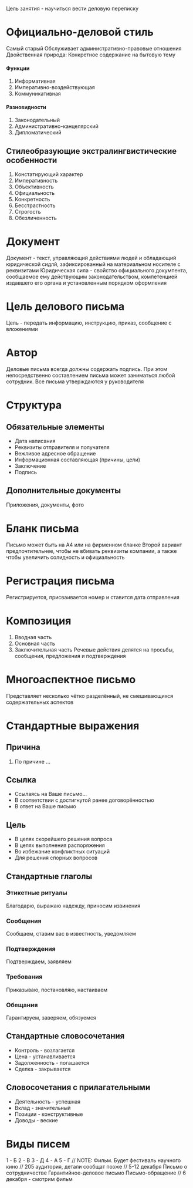 Цель занятия - научиться вести деловую переписку
# Официально-деловой стиль
Самый старый
Обслуживает административно-правовые отношения
Двойственная природа: Конкретное содержание на бытовую тему
#### Функции
1. Информативная
2. Императивно-воздействующая
3. Коммуникативная
#### Разновидности
1. Законодательный
2. Административно-канцелярский
3. Дипломатический
## Стилеобразующие экстралингвистические особенности
1. Констатирующий характер
2. Императивность
3. Объективность
4. Официальность
5. Конкретность
6. Бесстрастность
7. Строгость
8. Обезличенность
# Документ
Документ - текст, управляющий действиями людей и обладающий юридической сидлй, зафиксированный на материальном носителе с реквизитами
Юридическая сила - свойство официального докумпента, сообщаемое ему действующим законодательством, компетенцией издавшего его органа и установленным порядком оформления
# Цель делового письма
Цель - передать информацию, инструкцию, приказ, сообщение с вложениями
# Автор
Деловые письма всегда должны содержать подпись. При этом непосредственно составлением письма может заниматься любой сотрудник. Все письма утверждаются у руководителя
# Структура
## Обязательные элементы
- Дата написания
- Реквизиты отправителя и получателя
- Вежливое адресное обращение
- Информационная составляющая (причины, цели)
- Заключение
- Подпись
## Дополнительные документы
Приложения, документы, фото
# Бланк письма
Письмо может быть на А4 или на фирменном бланке
Второй вариант предпочтительнее, чтобы не вбивать реквизиты компании, а также чтобы увеличить солидность и официальность
# Регистрация письма
Регистрируется, присваивается номер и ставится дата отправления
# Композиция
1. Вводная часть
2. Основная часть
3. Заключительная часть
Речевые действия делятся на просьбы, сообщения, предложения и подтверждения
# Многоаспектное письмо
Представляет несколько чётко разделённый, не смешивающихся содержательных аспектов
# Стандартные выражения
## Причина
1. По причине ...
## Ссылка
- Ссылаясь на Ваше письмо...
- В соответствии с достигнутой ранее договорённостью
- В ответ на Ваше письмо
## Цель 
- В целях скорейшего решения вопроса
- В целях выполнения распоряжения
- Во избежание конфликтных ситуаций
- Для решения спорных вопросов
## Стандартные глаголы
### Этикетные ритуалы
Благодарю, выражаю надежду, приносим извинения
### Сообщения
Сообщаем, ставим вас в известность, уведомляем
### Подтверждения
Подтверждаем, заявляем
### Требования
Приказываю, постановляю, настаиваем
### Обещания
Гарантируем, заверяем, обязуемся
## Стандартные словосочетания
- Контроль - возлагается
- Цена - устанавливается
- Задолженность - погашается
- Сделка - закрывается
## Словосочетания с прилагательными
- Деятельность - успешная
- Вклад - значительный
- Позиции - конструктивные
- Доводы - веские
# Виды писем
1 - Б
2 - В
3 - Д
4 - А
5 - Г
// NOTE: Фильм. Будет фестиваль научного кино
// 205 аудитория, детали сообщат позже
// 5-12 декабря
Письмо о сотрудничестве
Гарантийное-деловое письмо
Письмо-обращение
// 6 декабря - смотрим фильм